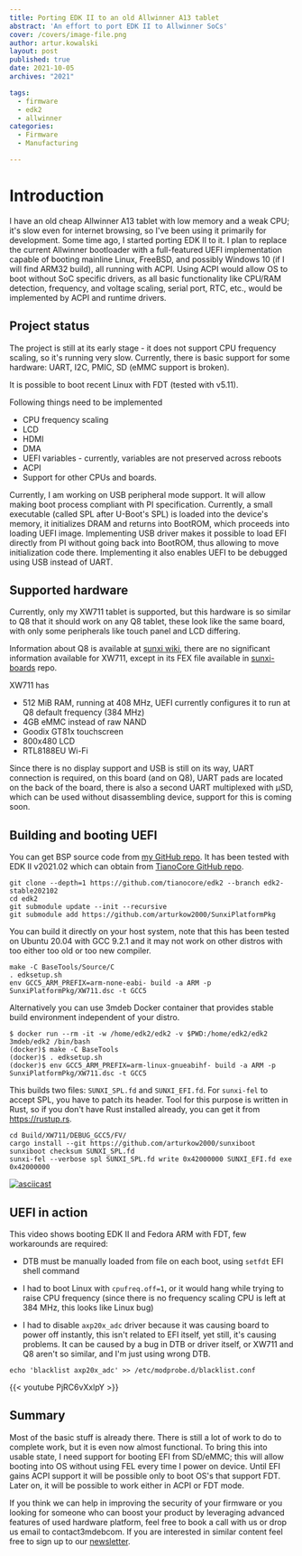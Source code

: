 ```yaml
---
title: Porting EDK II to an old Allwinner A13 tablet
abstract: 'An effort to port EDK II to Allwinner SoCs'
cover: /covers/image-file.png
author: artur.kowalski
layout: post
published: true
date: 2021-10-05
archives: "2021"

tags:
  - firmware
  - edk2
  - allwinner
categories:
  - Firmware
  - Manufacturing

---
```


# Introduction

I have an old cheap Allwinner A13 tablet with low memory and a weak CPU; it's
slow even for internet browsing, so I've been using it primarily for
development. Some time ago, I started porting EDK II to it. I plan to replace
the current Allwinner bootloader with a full-featured UEFI implementation
capable of booting mainline Linux, FreeBSD, and possibly Windows 10 (if I will
find ARM32 build), all running with ACPI. Using ACPI would allow OS to boot
without SoC specific drivers, as all basic functionality like CPU/RAM detection,
frequency, and voltage scaling, serial port, RTC, etc., would be implemented by
ACPI and runtime drivers.

## Project status

The project is still at its early stage - it does not support CPU frequency
scaling, so it's running very slow. Currently, there is basic support for some
hardware: UART, I2C, PMIC, SD (eMMC support is broken).

It is possible to boot recent Linux with FDT (tested with v5.11).

Following things need to be implemented

- CPU frequency scaling
- LCD
- HDMI
- DMA
- UEFI variables - currently, variables are not preserved across reboots
- ACPI
- Support for other CPUs and boards.

Currently, I am working on USB peripheral mode support. It will allow making
boot process compliant with PI specification. Currently, a small executable
(called SPL after U-Boot's SPL) is loaded into the device's memory, it
initializes DRAM and returns into BootROM, which proceeds into loading UEFI
image. Implementing USB driver makes it possible to load EFI directly from PI
without going back into BootROM, thus allowing to move initialization code
there. Implementing it also enables UEFI to be debugged using USB instead of
UART.

## Supported hardware

Currently, only my XW711 tablet is supported, but this hardware is so similar
to Q8 that it should work on any Q8 tablet, these look like the same board, with
only some peripherals like touch panel and LCD differing.

Information about Q8 is available at [sunxi wiki](https://linux-sunxi.org/Q8),
there are no significant information available for XW711, except in its FEX file
available in [sunxi-boards](https://github.com/linux-sunxi/sunxi-boards/blob/master/sys_config/a13/szenio_1207c4.fex)
repo.

XW711 has

- 512 MiB RAM, running at 408 MHz, UEFI currently configures it to run at Q8
  default frequency (384 MHz)
- 4GB eMMC instead of raw NAND
- Goodix GT81x touchscreen
- 800x480 LCD
- RTL8188EU Wi-Fi

Since there is no display support and USB is still on its way, UART connection
is required, on this board (and on Q8), UART pads are located on the back of the
board, there is also a second UART multiplexed with µSD, which can be used
without disassembling device, support for this is coming soon.

## Building and booting UEFI

You can get BSP source code from 
[my GitHub repo](https://github.com/arturkow2000/SunxiPlatformPkg). It has been
tested with EDK II v2021.02 which can obtain from
[TianoCore GitHub repo](https://github.com/tianocore/edk2/).

```
git clone --depth=1 https://github.com/tianocore/edk2 --branch edk2-stable202102
cd edk2
git submodule update --init --recursive
git submodule add https://github.com/arturkow2000/SunxiPlatformPkg
```

You can build it directly on your host system, note that this has been tested
on Ubuntu 20.04 with GCC 9.2.1 and it may not work on other distros with too
either too old or too new compiler.

```
make -C BaseTools/Source/C
. edksetup.sh
env GCC5_ARM_PREFIX=arm-none-eabi- build -a ARM -p SunxiPlatformPkg/XW711.dsc -t GCC5
```

Alternatively you can use 3mdeb Docker container that provides stable build
environment independent of your distro.

```
$ docker run --rm -it -w /home/edk2/edk2 -v $PWD:/home/edk2/edk2 3mdeb/edk2 /bin/bash
(docker)$ make -C BaseTools
(docker)$ . edksetup.sh
(docker)$ env GCC5_ARM_PREFIX=arm-linux-gnueabihf- build -a ARM -p SunxiPlatformPkg/XW711.dsc -t GCC5
```

This builds two files: `SUNXI_SPL.fd` and `SUNXI_EFI.fd`. For `sunxi-fel` to
accept SPL, you have to patch its header. Tool for this purpose is written in
Rust, so if you don't have Rust installed already, you can get it from
https://rustup.rs.

```
cd Build/XW711/DEBUG_GCC5/FV/
cargo install --git https://github.com/arturkow2000/sunxiboot
sunxiboot checksum SUNXI_SPL.fd
sunxi-fel --verbose spl SUNXI_SPL.fd write 0x42000000 SUNXI_EFI.fd exe 0x42000000
```

[![asciicast](https://asciinema.org/a/pCr0fQKHnBFRhHyWjC9ml3Gcz.svg)](https://asciinema.org/a/pCr0fQKHnBFRhHyWjC9ml3Gcz?speed=1)

## UEFI in action

This video shows booting EDK II and Fedora ARM with FDT, few workarounds are
required:

- DTB must be manually loaded from file on each boot, using `setfdt` EFI shell
  command

- I had to boot Linux with `cpufreq.off=1`, or it would hang while trying to
  raise CPU frequency (since there is no frequency scaling CPU is left at 384
  MHz, this looks like Linux bug)

- I had to disable `axp20x_adc` driver because it was causing board to power off
  instantly, this isn't related to EFI itself, yet still, it's causing problems.
  It can be caused by a bug in DTB or driver itself, or XW711 and Q8 aren't so
  similar, and I'm just using wrong DTB.
```shell
echo 'blacklist axp20x_adc' >> /etc/modprobe.d/blacklist.conf
```

{{< youtube PjRC6vXxlpY >}}

## Summary

Most of the basic stuff is already there. There is still a lot of work to do to
complete work, but it is even now almost functional. To bring this into usable
state, I need support for booting EFI from SD/eMMC; this will allow booting into
OS without using FEL every time I power on device. Until EFI gains ACPI support
it will be possible only to boot OS's that support FDT. Later on, it will be
possible to work either in ACPI or FDT mode.

If you think we can help in improving the security of your firmware or you
looking for someone who can boost your product by leveraging advanced features
of used hardware platform, feel free to book a call with us or drop us email to
contact<at>3mdeb<dot>com. If you are interested in similar content feel free to
sign up to our [newsletter](https://newsletter.3mdeb.com/subscription/PW6XnCeK6).

